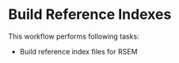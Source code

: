 # Build Reference Indexes
This workflow performs following tasks:
- Build reference index files for RSEM 
